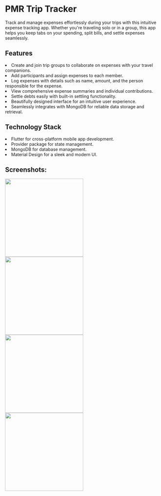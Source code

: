 # PMR Trip Tracker

Track and manage expenses effortlessly during your trips with this intuitive expense tracking app. Whether you're traveling solo or in a group, this app helps you keep tabs on your spending, split bills, and settle expenses seamlessly.

<h2>Features</h2>
<li>Create and join trip groups to collaborate on expenses with your travel companions.</li>
<li>Add participants and assign expenses to each member.</li>
<li>Log expenses with details such as name, amount, and the person responsible for the expense.</li>
<li>View comprehensive expense summaries and individual contributions.</li>
<li>Settle debts easily with built-in settling functionality.</li>
<li>Beautifully designed interface for an intuitive user experience.</li>
<li>Seamlessly integrates with MongoDB for reliable data storage and retrieval.</li>

<h2>Technology Stack</h2>

<li>Flutter for cross-platform mobile app development.</li>
<li>Provider package for state management.</li>
<li>MongoDB for database management.</li>
<li>Material Design for a sleek and modern UI.</li>

<h2>Screenshots:</h2>
<div>
  <img src="https://firebasestorage.googleapis.com/v0/b/database-pmr.appspot.com/o/PMR%20Trip%20Tracker%2Fimg1.jpg?alt=media&token=d5290a0c-1829-40ab-87ad-5c2a380a2ab8" width=256 margin=10>
  <img src="https://firebasestorage.googleapis.com/v0/b/database-pmr.appspot.com/o/PMR%20Trip%20Tracker%2Fimg2.jpg?alt=media&token=39f0b845-915d-4e9d-ba3b-7b4d686285a8" width=256 margin=10>
  <img src="https://firebasestorage.googleapis.com/v0/b/database-pmr.appspot.com/o/PMR%20Trip%20Tracker%2Fimg3.jpg?alt=media&token=184c6557-c1b5-461d-b9a1-4b533eb6f071" width=256 margin=10>
  <img src="https://firebasestorage.googleapis.com/v0/b/database-pmr.appspot.com/o/PMR%20Trip%20Tracker%2Fimg4.jpg?alt=media&token=6a691925-a0f7-405c-bcef-a498aff83812" width=256 margin=10>
</div>
